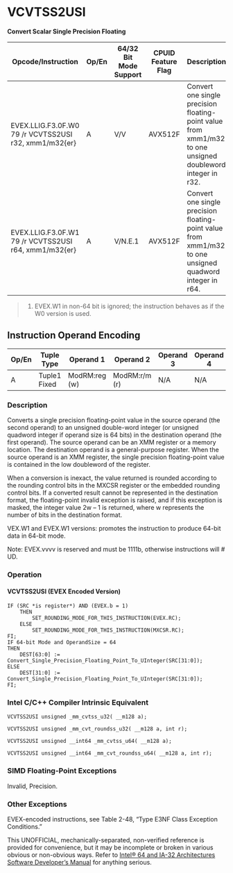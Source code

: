 # VCVTSS2USI

**Convert Scalar Single Precision Floating**

| Opcode/Instruction                                    | Op/En | 64/32 Bit Mode Support | CPUID Feature Flag | Description                                                                                                |
| ----------------------------------------------------- | ----- | ---------------------- | ------------------ | ---------------------------------------------------------------------------------------------------------- |
| EVEX.LLIG.F3.0F.W0 79 /r VCVTSS2USI r32, xmm1/m32{er} | A     | V/V                    | AVX512F            | Convert one single precision floating-point value from xmm1/m32 to one unsigned doubleword integer in r32. |
| EVEX.LLIG.F3.0F.W1 79 /r VCVTSS2USI r64, xmm1/m32{er} | A     | V/N.E.1                | AVX512F            | Convert one single precision floating-point value from xmm1/m32 to one unsigned quadword integer in r64.   |

> 1. EVEX.W1 in non-64 bit is ignored; the instruction behaves as if the W0 version is used.

## Instruction Operand Encoding

| Op/En | Tuple Type   | Operand 1     | Operand 2     | Operand 3 | Operand 4 |
| ----- | ------------ | ------------- | ------------- | --------- | --------- |
| A     | Tuple1 Fixed | ModRM:reg (w) | ModRM:r/m (r) | N/A       | N/A       |

### Description

Converts a single precision floating-point value in the source operand (the second operand) to an unsigned double-word integer (or unsigned quadword integer if operand size is 64 bits) in the destination operand (the first operand). The source operand can be an XMM register or a memory location. The destination operand is a general-purpose register. When the source operand is an XMM register, the single precision floating-point value is contained in the low doubleword of the register.

When a conversion is inexact, the value returned is rounded according to the rounding control bits in the MXCSR register or the embedded rounding control bits. If a converted result cannot be represented in the destination format, the floating-point invalid exception is raised, and if this exception is masked, the integer value 2w – 1 is returned, where w represents the number of bits in the destination format.

VEX.W1 and EVEX.W1 versions: promotes the instruction to produce 64-bit data in 64-bit mode.

Note: EVEX.vvvv is reserved and must be 1111b, otherwise instructions will #​​​UD.

### Operation

#### VCVTSS2USI (EVEX Encoded Version)

```
IF (SRC *is register*) AND (EVEX.b = 1)
    THEN
        SET_ROUNDING_MODE_FOR_THIS_INSTRUCTION(EVEX.RC);
    ELSE
        SET_ROUNDING_MODE_FOR_THIS_INSTRUCTION(MXCSR.RC);
FI;
IF 64-bit Mode and OperandSize = 64
THEN
    DEST[63:0] := Convert_Single_Precision_Floating_Point_To_UInteger(SRC[31:0]);
ELSE
    DEST[31:0] := Convert_Single_Precision_Floating_Point_To_UInteger(SRC[31:0]);
FI;

```

### Intel C/C++ Compiler Intrinsic Equivalent

```
VCVTSS2USI unsigned _mm_cvtss_u32( __m128 a);

```

```
VCVTSS2USI unsigned _mm_cvt_roundss_u32( __m128 a, int r);

```

```
VCVTSS2USI unsigned __int64 _mm_cvtss_u64( __m128 a);

```

```
VCVTSS2USI unsigned __int64 _mm_cvt_roundss_u64( __m128 a, int r);

```

### SIMD Floating-Point Exceptions

Invalid, Precision.

### Other Exceptions

EVEX-encoded instructions, see Table 2-48, “Type E3NF Class Exception Conditions.”

This UNOFFICIAL, mechanically-separated, non-verified reference is provided for convenience, but it may be
incomplete or broken in various obvious or non-obvious
ways. Refer to [Intel® 64 and IA-32 Architectures Software Developer’s Manual](https://software.intel.com/en-us/download/intel-64-and-ia-32-architectures-sdm-combined-volumes-1-2a-2b-2c-2d-3a-3b-3c-3d-and-4) for anything serious.
